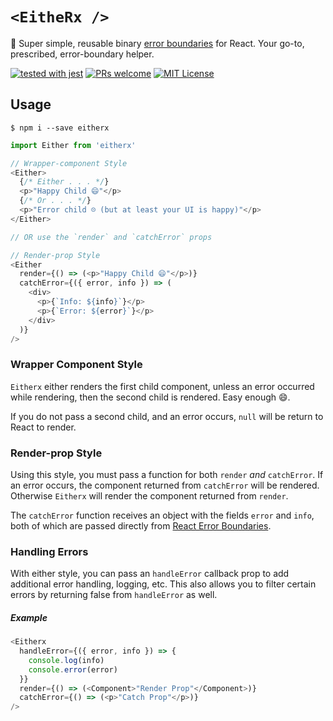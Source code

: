 # `<EitheRx />`
:pill: Super simple, reusable binary [error boundaries][react-error-docs] for React. Your go-to, prescribed, error-boundary helper.

[![tested with jest](https://img.shields.io/badge/tested_with-jest-99424f.svg)](https://github.com/facebook/jest)
[![PRs welcome](https://img.shields.io/badge/PRs-welcome-brightgreen.svg)](http://makeapullrequest.com)
[![MIT License](https://img.shields.io/github/license/mfix22/eitherx.svg)](https://github.com/mfix22/eitherx/blob/master/LICENSE)
## Usage
```shell
$ npm i --save eitherx
```

```javascript
import Either from 'eitherx'

// Wrapper-component Style
<Either>
  {/* Either . . . */}
  <p>"Happy Child 😄"</p>
  {/* Or . . . */}
  <p>"Error child ☹️ (but at least your UI is happy)"</p>
</Either>

// OR use the `render` and `catchError` props

// Render-prop Style
<Either
  render={() => (<p>"Happy Child 😄"</p>)}
  catchError={({ error, info }) => (
    <div>
      <p>{`Info: ${info}`}</p>
      <p>{`Error: ${error}`}</p>
    </div>
  )}
/>
```

### Wrapper Component Style
`Eitherx` either renders the first child component, unless an error occurred while rendering, then the second child is rendered. Easy enough 😄.

If you do not pass a second child, and an error occurs, `null` will be return to React to render.

### Render-prop Style
Using this style, you must pass a function for both `render` _and_ `catchError`. If an error occurs, the component
returned from `catchError` will be rendered. Otherwise `Eitherx` will render the component returned from `render`.

The `catchError` function receives an object with the fields `error` and `info`, both of which are passed directly from
[React Error Boundaries][react-error-docs-target].

[react-error-docs]: https://reactjs.org/blog/2017/07/26/error-handling-in-react-16.html
[react-error-docs-target]: https://reactjs.org/blog/2017/07/26/error-handling-in-react-16.html#introducing-error-boundaries

### Handling Errors
With either style, you can pass an `handleError` callback prop to add additional error handling, logging, etc. This also allows you to
filter certain errors by returning false from `handleError` as well.
##### Example
```javascript
<Eitherx
  handleError={({ error, info }) => {
    console.log(info)
    console.error(error)
  }}
  render={() => (<Component>"Render Prop"</Component>)}
  catchError={() => (<p>"Catch Prop"</p>)}
/>
```
